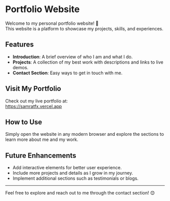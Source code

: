# Portfolio Website

Welcome to my personal portfolio website! 🌟  
This website is a platform to showcase my projects, skills, and experiences.

## Features
- **Introduction**: A brief overview of who I am and what I do.
- **Projects**: A collection of my best work with descriptions and links to live demos.
- **Contact Section**: Easy ways to get in touch with me.

## Visit My Portfolio
Check out my live portfolio at:  
https://samratfx.vercel.app

## How to Use
Simply open the website in any modern browser and explore the sections to learn more about me and my work.

## Future Enhancements
- Add interactive elements for better user experience.
- Include more projects and details as I grow in my journey.
- Implement additional sections such as testimonials or blogs.

---

Feel free to explore and reach out to me through the contact section! 😊  
